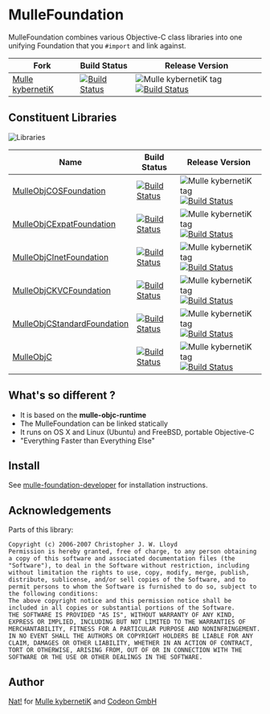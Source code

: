 [comment]: <> (DO NOT EDIT THIS FILE. EDIT THE TEMPLATE "templates/README.md.scion")
# MulleFoundation

MulleFoundation combines various Objective-C class libraries into one unifying
Foundation that you `#import` and link against.

Fork      |  Build Status | Release Version
----------|---------------|-----------------------------------
[Mulle kybernetiK](//github.com/mulle-nat/MulleFoundation) | [![Build Status](https://travis-ci.org/mulle-nat/MulleFoundation.svg?branch=release)](https://travis-ci.org/mulle-nat/MulleFoundation) | ![Mulle kybernetiK tag](https://img.shields.io/github/tag/mulle-nat/MulleFoundation.svg) [![Build Status](https://travis-ci.org/mulle-nat/MulleFoundation.svg?branch=release)](https://travis-ci.org/mulle-nat/MulleFoundation)
<!--
[Community](https://github.com/mulle-objc/MulleFoundation/tree/release) | [![Build Status](https://travis-ci.org/mulle-objc/MulleFoundation.svg)](https://travis-ci.org/mulle-objc/MulleFoundation) | ![Community tag](https://img.shields.io/github/tag/mulle-objc/MulleFoundation.svg) [![Build Status](https://travis-ci.org/mulle-objc/MulleFoundation.svg?branch=release)](https://travis-ci.org/mulle-objc/MulleFoundation)
-->

## Constituent Libraries

![Libraries](https://raw.githubusercontent.com/mulle-nat/MulleFoundation/release/dox/MulleFoundation-dependencies.png)

  Name         | Build Status | Release Version
---------------|--------------|---------------------------------
[MulleObjCOSFoundation](//github.com/mulle-nat/MulleObjCOSFoundation) | [![Build Status](https://travis-ci.org/mulle-nat/MulleObjCOSFoundation.svg?branch=release)](https://travis-ci.org/mulle-nat/MulleObjCOSFoundation) | ![Mulle kybernetiK tag](https://img.shields.io/github/tag/mulle-nat/MulleObjCOSFoundation.svg) [![Build Status](https://travis-ci.org/mulle-nat/MulleObjCOSFoundation.svg?branch=release)](https://travis-ci.org/mulle-nat/MulleObjCOSFoundation)
[MulleObjCExpatFoundation](//github.com/mulle-nat/MulleObjCExpatFoundation)  | [![Build Status](https://travis-ci.org/mulle-nat/MulleObjCExpatFoundation.svg?branch=release)](https://travis-ci.org/mulle-nat/MulleObjCExpatFoundation) | ![Mulle kybernetiK tag](https://img.shields.io/github/tag/mulle-nat/MulleObjCExpatFoundation.svg) [![Build Status](https://travis-ci.org/mulle-nat/MulleObjCExpatFoundation.svg?branch=release)](https://travis-ci.org/mulle-nat/MulleObjCExpatFoundation)
[MulleObjCInetFoundation](//github.com/mulle-nat/MulleObjCInetFoundation) | [![Build Status](https://travis-ci.org/mulle-nat/MulleObjCInetFoundation.svg?branch=release)](https://travis-ci.org/mulle-nat/MulleObjCInetFoundation) | ![Mulle kybernetiK tag](https://img.shields.io/github/tag/mulle-nat/MulleObjCInetFoundation.svg) [![Build Status](https://travis-ci.org/mulle-nat/MulleObjCInetFoundation.svg?branch=release)](https://travis-ci.org/mulle-nat/MulleObjCInetFoundation)
[MulleObjCKVCFoundation](//github.com/mulle-nat/MulleObjCKVCFoundation) | [![Build Status](https://travis-ci.org/mulle-nat/MulleObjCKVCFoundation.svg?branch=release)](https://travis-ci.org/mulle-nat/MulleObjCKVCFoundation) | ![Mulle kybernetiK tag](https://img.shields.io/github/tag/mulle-nat/MulleObjCKVCFoundation.svg) [![Build Status](https://travis-ci.org/mulle-nat/MulleObjCKVCFoundation.svg?branch=release)](https://travis-ci.org/mulle-nat/MulleObjCKVCFoundation)
[MulleObjCStandardFoundation](//github.com/mulle-nat/MulleObjCStandardFoundation) | [![Build Status](https://travis-ci.org/mulle-nat/MulleObjCStandardFoundation.svg?branch=release)](https://travis-ci.org/mulle-nat/MulleObjCStandardFoundation) | ![Mulle kybernetiK tag](https://img.shields.io/github/tag/mulle-nat/MulleObjCStandardFoundation.svg) [![Build Status](https://travis-ci.org/mulle-nat/MulleObjCStandardFoundation.svg?branch=release)](https://travis-ci.org/mulle-nat/MulleObjCStandardFoundation)
[MulleObjC](//github.com/mulle-nat/MulleObjC) | [![Build Status](https://travis-ci.org/mulle-nat/MulleObjC.svg?branch=release)](https://travis-ci.org/mulle-nat/MulleObjC) | ![Mulle kybernetiK tag](https://img.shields.io/github/tag/mulle-nat/MulleObjC.svg) [![Build Status](https://travis-ci.org/mulle-nat/MulleObjC.svg?branch=release)](https://travis-ci.org/mulle-nat/MulleObjC)



## What's so different ?

* It is based on the **mulle-objc-runtime**
* The MulleFoundation can be linked statically
* It runs on OS X and Linux (Ubuntu) and FreeBSD, portable Objective-C
* "Everything Faster than Everything Else"


## Install

See [mulle-foundation-developer](//github.com/mulle-nat/mulle-foundation-developer)
for installation instructions.


## Acknowledgements

Parts of this library:

```
Copyright (c) 2006-2007 Christopher J. W. Lloyd
Permission is hereby granted, free of charge, to any person obtaining a copy of this software and associated documentation files (the "Software"), to deal in the Software without restriction, including without limitation the rights to use, copy, modify, merge, publish, distribute, sublicense, and/or sell copies of the Software, and to permit persons to whom the Software is furnished to do so, subject to the following conditions:
The above copyright notice and this permission notice shall be included in all copies or substantial portions of the Software.
THE SOFTWARE IS PROVIDED "AS IS", WITHOUT WARRANTY OF ANY KIND, EXPRESS OR IMPLIED, INCLUDING BUT NOT LIMITED TO THE WARRANTIES OF MERCHANTABILITY, FITNESS FOR A PARTICULAR PURPOSE AND NONINFRINGEMENT. IN NO EVENT SHALL THE AUTHORS OR COPYRIGHT HOLDERS BE LIABLE FOR ANY CLAIM, DAMAGES OR OTHER LIABILITY, WHETHER IN AN ACTION OF CONTRACT, TORT OR OTHERWISE, ARISING FROM, OUT OF OR IN CONNECTION WITH THE SOFTWARE OR THE USE OR OTHER DEALINGS IN THE SOFTWARE.
```


## Author

[Nat!](//www.mulle-kybernetik.com/weblog) for
[Mulle kybernetiK](//www.mulle-kybernetik.com) and
[Codeon GmbH](//www.codeon.de)
